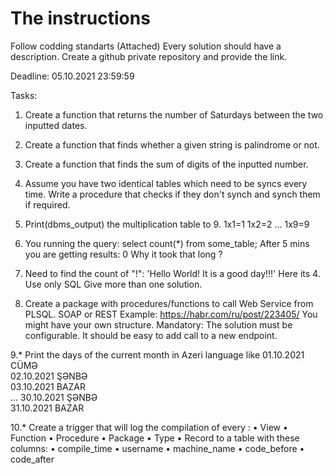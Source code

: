 # The instructions

Follow codding standarts (Attached)
Every solution should have a description.
Create a github private repository and provide the link.

Deadline: 05.10.2021 23:59:59

Tasks:

1. Create a function that returns the number of Saturdays between the two inputted dates.
 
2. Create a function that finds whether a given string is palindrome or not.

3. Create a function that finds the sum of digits of the inputted number.

4. Assume you have two identical tables which need to be syncs every time. 
Write a procedure that checks if they don't synch and synch them if required.

5. Print(dbms_output) the multiplication table to 9.
1x1=1
1x2=2
...
1x9=9

6. You running the query:
select count(*) from some_table;
After 5 mins you are getting results: 0
Why it took that long ?

7. Need to find the count of "!":
'Hello World! It is a good day!!!'
Here its 4.
Use only SQL
Give more than one solution.      

8. Create a package with procedures/functions to call Web Service from PLSQL. SOAP or REST
Example: https://habr.com/ru/post/223405/ 
You might have your own structure. 
Mandatory: The solution must be configurable. It should be easy to add call to a new endpoint.

9.* Print the days of the current month in Azeri language like
01.10.2021	CÜMƏ           
02.10.2021	ŞƏNBƏ          
03.10.2021	BAZAR          
...
30.10.2021	ŞƏNBƏ          
31.10.2021	BAZAR 

10.* Create a trigger that will log the compilation of every :
•	View
•	Function
•	Procedure
•	Package
•	Type
•	Record
 to a table with these columns: 
•	compile_time
•	username
•	machine_name
•	code_before
•	code_after
